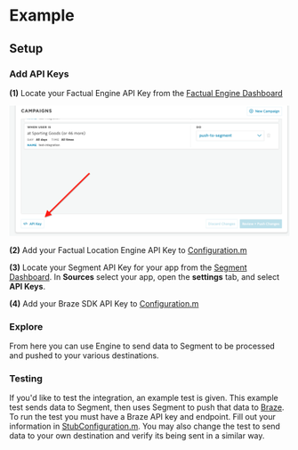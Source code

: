 # Example

## Setup

### Add API Keys

**(1)** Locate your Factual Engine API Key from the [Factual Engine Dashboard](https://engine.factual.com/garage)

![Dashboard image](./images/apikey.png)

**(2)** Add your Factual Location Engine API Key to [Configuration.m](https://github.com/Factual/engine-airship-integration-ios/blob/master/example/UrbanAirshipEngineExample/Configuration.m#L15)

**(3)** Locate your Segment API Key for your app from the [Segment Dashboard](https://dashboard.braze.com).  In **Sources** select your app, open the **settings** tab, and select **API Keys**.

**(4)** Add your Braze SDK API Key to [Configuration.m](https://github.com/Factual/engine-airship-integration-ios/blob/master/example/UrbanAirshipEngineExample/Configuration.m#L19)

### Explore

From here you can use Engine to send data to Segment to be processed and pushed to your various destinations.

### Testing

If you'd like to test the integration, an example test is given.  This example test sends data to Segment, then uses Segment to push that data to [Braze](https://www.braze.com). To run the test you must have a Braze API key and endpoint.  Fill out your information in [StubConfiguration.m](https://github.com/Factual/engine-segment-integration-ios/blob/master/example/SegmentEngineExampleTests/StubConfiguration.m).  You may also change the test to send data to your own destination and verify its being sent in a similar way.
